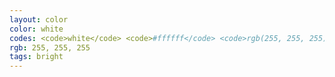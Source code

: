 ```yaml
---
layout: color
color: white
codes: <code>white</code> <code>#ffffff</code> <code>rgb(255, 255, 255)</code>
rgb: 255, 255, 255
tags: bright
---
```

